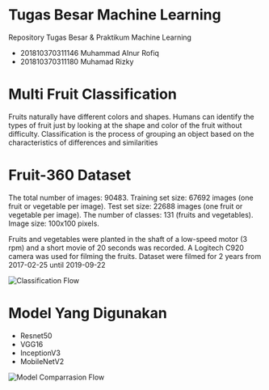 # Tugas Besar Machine Learning
Repository Tugas Besar & Praktikum Machine Learning


* 201810370311146 Muhammad AInur Rofiq
* 201810370311180 Muhamad Rizky

# Multi Fruit Classification
Fruits naturally have different colors and shapes. Humans can identify the types of fruit just by looking at the shape and color of the fruit without difficulty. Classification is the process of grouping an object based on the characteristics of differences and similarities

# Fruit-360 Dataset
The total number of images: 90483.
Training set size: 67692 images (one fruit or vegetable per image). Test set size: 22688 images (one fruit or vegetable per image). The number of classes: 131 (fruits and vegetables). Image size: 100x100 pixels.

Fruits and vegetables were planted in the shaft of a low-speed motor (3 rpm) and a short movie of 20 seconds was recorded. A Logitech C920 camera was used for filming the fruits. Dataset were filmed for 2 years from 2017-02-25 until 2019-09-22 

![Classification Flow](https://user-images.githubusercontent.com/64482083/151379668-8e2bf122-e9c4-4922-add4-aa2f133467ee.jpg)

# Model Yang Digunakan
* Resnet50
* VGG16
* InceptionV3
* MobileNetV2


![Model Comparrasion Flow](https://user-images.githubusercontent.com/64482083/151381227-b427dcb4-4dd8-439a-9a24-a145c07bef52.jpg)


